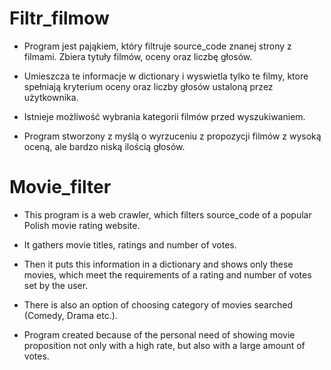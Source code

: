# Filtr_filmow
- Program jest pająkiem, który filtruje source_code znanej strony z filmami. Zbiera tytuły filmów, oceny oraz liczbę głosów.

- Umieszcza te informacje w dictionary i wyswietla tylko te filmy, ktore spełniają kryterium oceny oraz liczby głosów ustaloną przez użytkownika. 

- Istnieje możliwość wybrania kategorii filmów przed wyszukiwaniem.

- Program stworzony z myślą o wyrzuceniu z propozycji filmów z wysoką oceną, ale bardzo niską ilością głosów.

# Movie_filter
- This program is a web crawler, which filters source_code of a popular Polish movie rating website. 

- It gathers movie titles, ratings and number of votes.

- Then it puts this information in a dictionary and shows only these movies, which meet the requirements of a rating and number of votes set by the user.

- There is also an option of choosing category of movies searched (Comedy, Drama etc.).

- Program created because of the personal need of showing movie proposition not only with a high rate, but also with a large amount of votes. 

